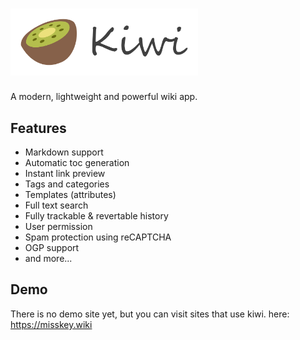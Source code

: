 # <img src="/kiwi.svg" width="300px" alt="Kiwi"/>
A modern, lightweight and powerful wiki app.

## Features
* Markdown support
* Automatic toc generation
* Instant link preview
* Tags and categories
* Templates (attributes)
* Full text search
* Fully trackable & revertable history
* User permission
* Spam protection using reCAPTCHA
* OGP support
* and more...

## Demo
There is no demo site yet, but you can visit sites that use kiwi.
here: https://misskey.wiki
